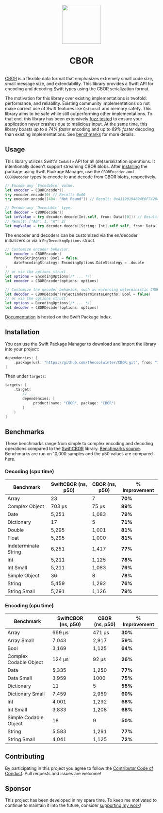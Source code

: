 <p align="center">
  <img src="https://github.com/thecoolwinter/CBOR/blob/main/.github/Icon-256.png?raw=true" height="128">
  <h1 align="center">CBOR</h1>
</p>

<p align="center">
  <a aria-label="CI Status" href="" target="_blank">
    <img alt="" src="https://img.shields.io/github/actions/workflow/status/thecoolwinter/CBOR/ci.yml">
  </a>
</p>

[CBOR](https://cbor.io/) is a flexible data format that emphasizes extremely small code size, small message size, and extendability. This library provides a Swift API for encoding and decoding Swift types using the CBOR serialization format. 

The motivation for this library over existing implementations is twofold: performance, and reliability. Existing community implementations do not make correct use of Swift features like `Optional` and memory safety. This library aims to be safe while still outperforming other implementations. To that end, this library has been extensively [fuzz tested](./Fuzz.md) to ensure your application never crashes due to malicious input. At the same time, this library boasts up to a *74% faster* encoding and up to *89% faster* decoding than existing implementations. See [benchmarks](#benchmarks) for more details.

## Usage

This library utilizes Swift's `Codable` API for all (de)serialization operations. It intentionally doesn't support streaming CBOR blobs. After [installing](#installation) the package using Swift Package Manager, use the `CBOREncoder` and `CBORDecoder` types to encode to and decode from CBOR blobs, respectively.

```swift
// Encode any `Encodable` value.
let encoder = CBOREncoder()
try encoder.encode(0) // Result: 0x00
try encoder.encode([404: "Not Found"]) // Result: 0xA1190194694E6F7420466F756E64

// Decode any `Decodable` type.
let decoder = CBORDecoder()
let intValue = try decoder.decode(Int.self, from: Data([0])) // Result: 0
// Result: ["AB": 1, "A": 2]
let mapValue = try decoder.decode([String: Int].self.self, from: Data([162, 98, 65, 66, 1, 97, 65, 2]))
```

The encoder and decoders can be customized via the en/decoder initializers or via a `En/DecodingOptions` struct.

```swift
// Customize encoder behavior.
let encoder = CBOREncoder(
	forceStringKeys: Bool = false,
    dateEncodingStrategy: EncodingOptions.DateStrategy = .double
)
// or via the options struct
let options = EncodingOptions(/* ... */)
let encoder = CBOREncoder(options: options)

// Customize the decoder behavior, such as enforcing deterministic CBOR.
let decoder = CBORDecoder(rejectIndeterminateLengths: Bool = false)
// or via the options struct
let options = DecodingOptions(/* ... */)
let decoder = CBORDecoder(options: options)
```

[Documentation]() is hosted on the Swift Package Index.

## Installation

You can use the Swift Package Manager to download and import the library into your project:

```swift
dependencies: [
    .package(url: "https://github.com/thecoolwinter/CBOR.git", from: "1.0.0")
]
```

Then under `targets`:

```swift
targets: [
    .target(
    	// ...
        dependencies: [
            .product(name: "CBOR", package: "CBOR")
        ]
    )
]
```

## Benchmarks

These benchmarks range from simple to complex encoding and decoding operations compared to the [SwiftCBOR](https://github.com/valpackett/SwiftCBOR) library. [Benchmarks source](./Benchmarks). Benchmarks are run on 10,000 samples and the p50 values are compared here.

### Decoding (cpu time)

| Benchmark | SwiftCBOR (ns, p50) | CBOR (ns, p50) | % Improvement |
|-----------|----------------|-----------|------------|
| Array | 23 | 7 | **70%** |
| Complex Object | 703 μs | 75 μs | **89%** |
| Date | 5,251 | 1,083 | **79%** |
| Dictionary | 17 | 5 | **71%** |
| Double | 5,295 | 1,001 | **81%** |
| Float | 5,295 | 1,000 | **81%** |
| Indeterminate String | 6,251 | 1,417 | **77%** |
| Int | 5,211 | 1,125 | **78%** |
| Int Small | 5,211 | 1,083 | **79%** |
| Simple Object | 36 | 8 | **78%** |
| String | 5,459 | 1,292 | **76%** |
| String Small | 5,291 | 1,126 | **79%** |

### Encoding (cpu time)

| Benchmark | SwiftCBOR (ns,  p50) | CBOR (ns, p50) | % Improvement |
|-----------|----------------|-----------|------------|
| Array | 669 μs | 471 μs | **30%** |
| Array Small | 7,043 | 2,917 | **59%** |
| Bool | 3,169 | 1,125 | **64%** |
| Complex Codable Object | 124 μs | 92 μs | **26%** |
| Data | 5,335 | 1,250 | **77%** |
| Data Small | 3,959 | 1000 | **75%** |
| Dictionary | 11 | 5 | **55%** |
| Dictionary Small | 7,459 | 2,959 | **60%** |
| Int | 4,001 | 1,292 | **68%** |
| Int Small | 3,833 | 1,208 | **68%** |
| Simple Codable Object | 18 | 9 | **50%** |
| String | 5,583 | 1,291 | **77%** |
| String Small | 4,041 | 1,125 | **72%** |

## Contributing

By participating in this project you agree to follow the [Contributor Code of Conduct](https://contributor-covenant.org/version/1/4/). Pull requests and issues are welcome!

## Sponsor

This project has been developed in my spare time. To keep me motivated to continue to maintain it into the future, consider [supporting my work](https://github.com/sponsors/thecoolwinter)!
